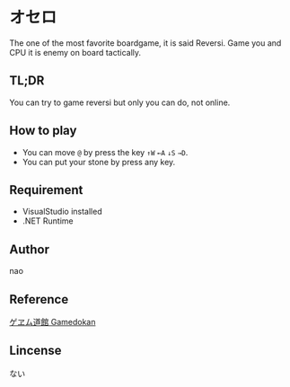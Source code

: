 # オセロ
The one of the most favorite boardgame, it is said Reversi. Game you and CPU it is enemy on board tactically.

## TL;DR 
You can try to game reversi but only you can do, not online.

## How to play
* You can move `@` by press the key `↑W` `←A` `↓S` `→D`.
* You can put your stone by press any key.

## Requirement  
* VisualStudio installed
* .NET Runtime

## Author
nao

## Reference
[ゲヱム道館 Gamedokan](https://www.youtube.com/watch?v=cPDCpk9ZhDM)

## Lincense
ない
